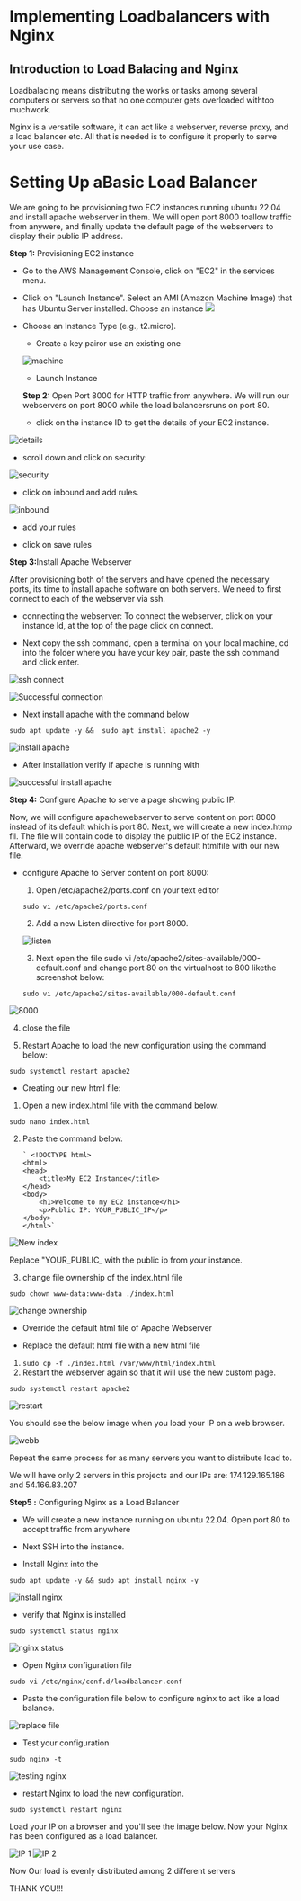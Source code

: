 # Implementing Loadbalancers with Nginx

## Introduction to Load Balacing and Nginx

Loadbalacing means distributing the works or tasks among several computers or servers so that no one computer gets overloaded withtoo muchwork.

Nginx is a versatile software, it can act like a webserver, reverse proxy, and a load balancer etc. All that is needed is to configure it properly to serve your use case.

# Setting Up aBasic Load Balancer

We are going to be provisioning two EC2 instances running ubuntu 22.04 and install apache webserver in them. We will open port 8000 toallow traffic from anywere, and finally update the default page of the webservers to display  their public IP address.

<b>Step 1:</b> Provisioning EC2 instance
 - Go to the AWS Management Console, click on "EC2" in the services menu.
- Click on "Launch Instance". Select an AMI (Amazon Machine Image) that has Ubuntu Server installed. Choose an instance
![](./imgs/launch%201.png)

- Choose an Instance Type (e.g., t2.micro).
  
  - Create a key pairor  use an existing one

  ![machine](./imgs/key%20p.png)

  - Launch Instance

  <b>Step 2:</b> Open Port 8000  for HTTP traffic from anywhere. We will run our webservers on port 8000 while the load balancersruns on port 80.

  - click on the instance ID to get the details of your EC2 instance.

![details](./imgs/instance%20state.png)

- scroll down and click on security:

![security](./imgs/security.png)

- click on inbound and add rules.

 ![inbound](./imgs/inbbnnd.png)

 - add your rules

- click on save rules

<b>Step 3:</b>Install Apache Webserver

After provisioning both of the servers and have opened the necessary ports, its time to install apache software on both servers. We need to first connect to each of the webserver via ssh.

- connecting the webserver: To connect the webserver, click on your instance Id, at the top of the page click on connect.

- Next copy the ssh command, open a terminal on your local machine, cd into the folder where you have your key pair, paste the ssh command and click enter.

![ssh connect](./imgs/ssh%20connect.png)


![Successful connection](./imgs/log%20in%201.png)

- Next install apache with the command below

`sudo apt update -y &&  sudo apt install apache2 -y`

![ install apache](./imgs/install%20apachee.png)

- After installation verify if apache is running with

![successful install apache](./imgs/install%20apache%203.png)

<b>Step 4:</b> Configure Apache to serve a page showing public IP.

Now, we will configure apachewebserver to serve content on port 8000 instead of its default which is port 80. Next, we will create a new index.htmp fil. The file will contain code to display the public IP of the EC2 instance. Afterward, we override apache webserver's default htmlfile with our new file.

- configure Apache to Server content on port 8000:

  1. Open /etc/apache2/ports.conf on your text editor

  `sudo vi /etc/apache2/ports.conf`

  2. Add a new Listen directive for port 8000. 

  ![listen](./imgs/port%208000%204.png)

  3. Next open the file sudo vi /etc/apache2/sites-available/000-default.conf and change port 80 on the virtualhost to 800 likethe screenshot below:

  `sudo vi /etc/apache2/sites-available/000-default.conf`

![8000](./imgs/change%20port%2080%205.png)

 4. close the file

 5. Restart Apache to load the new configuration using the command below:

  `sudo systemctl restart apache2`

- Creating our new html file:

 1. Open a new index.html file with the command below.

 `sudo nano index.html`

 2. Paste the command below. 

        ` <!DOCTYPE html>
        <html>
        <head>
            <title>My EC2 Instance</title>
        </head>
        <body>
            <h1>Welcome to my EC2 instance</h1>
            <p>Public IP: YOUR_PUBLIC_IP</p>
        </body>
        </html>`

![New index](./imgs/new%20index%207.png)

Replace "YOUR_PUBLIC_ with the public ip from your instance.

3. change file ownership of the index.html file

`sudo chown www-data:www-data ./index.html`

![change ownership](./imgs/change%20ownership%208.png)

- Override the default html file of Apache Webserver

- Replace the default html file with a new html file

1. `sudo cp -f ./index.html /var/www/html/index.html`
 2. Restart the webserver  again so that it will use the new custom page.

 `sudo systemctl restart apache2`

 ![restart](./imgs/apache%20restart.png)

 You should see the below image when you load your IP on a web browser.

 ![webb](./imgs/166.png)

 Repeat the same process for as many servers you want to distribute load to. 

 We will have only 2 servers in this projects and our IPs are:  174.129.165.186 and  54.166.83.207

 <b>Step5 :</b> Configuring Nginx as a Load Balancer

 - We will create a new instance running on ubuntu 22.04. Open port 80 to accept traffic from anywhere

 - Next SSH into the instance. 

 - Install Nginx into the 

 `sudo apt update -y && sudo apt install nginx -y`

![install nginx](./imgs/nginnn.png)
 - verify that Nginx is installed 

 `sudo systemctl status nginx`

![nginx status](./imgs/nginx%20sus.png)
 - Open Nginx configuration file

 `sudo vi /etc/nginx/conf.d/loadbalancer.conf`

 - Paste the configuration file below to configure nginx to act like a load balance.

 ![replace file](./imgs/replace%20new.png)

- Test your configuration 

`sudo nginx -t`

![testing nginx](./imgs/test%20ng.png)

- restart Nginx to load the new configuration.

`sudo systemctl restart nginx`

Load your IP on a browser and you'll see the image below. Now your Nginx has been configured as a load balancer.

![IP 1](./imgs/last%201.png)
![IP 2](./imgs/last%202.png)

Now Our load is evenly distributed among 2 different servers

THANK YOU!!!


    



